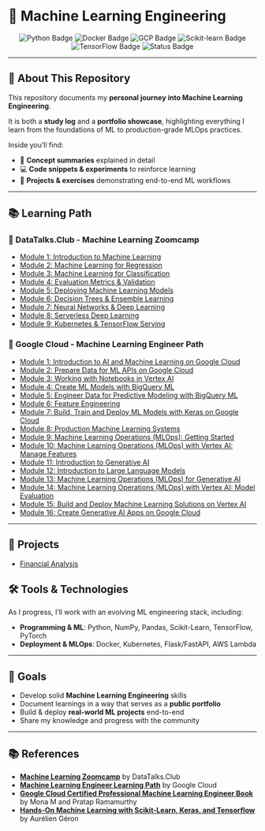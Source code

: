 # 🤖 Machine Learning Engineering

<p align="center">
  <img src="https://img.shields.io/badge/Python-3.11-blue?logo=python" alt="Python Badge"/>
  <img src="https://img.shields.io/badge/Docker-Enabled-blue?logo=docker" alt="Docker Badge"/>
  <img src="https://img.shields.io/badge/Google%20Cloud-ML%20Engineering-blue?logo=google-cloud" alt="GCP Badge"/>
  <img src="https://img.shields.io/badge/scikit--learn-ML%20Models-green?logo=scikitlearn" alt="Scikit-learn Badge"/>
  <img src="https://img.shields.io/badge/TensorFlow-Deep%20Learning-orange?logo=tensorflow" alt="TensorFlow Badge"/>
  <img src="https://img.shields.io/badge/Status-In%20Progress-success" alt="Status Badge"/>
</p>

---

## 📌 About This Repository
This repository documents my **personal journey into Machine Learning Engineering**.  

It is both a **study log** and a **portfolio showcase**, highlighting everything I learn from the foundations of ML to production-grade MLOps practices.  

Inside you’ll find:
- 📖 **Concept summaries** explained in detail  
- 💻 **Code snippets & experiments** to reinforce learning  
- 🚀 **Projects & exercises** demonstrating end-to-end ML workflows  

---

## 📚 Learning Path

### 🔹 DataTalks.Club - Machine Learning Zoomcamp
- [Module 1: Introduction to Machine Learning](./datatalks/module-1/README.md)
- [Module 2: Machine Learning for Regression](./datatalks/module-2/README.md)
- [Module 3: Machine Learning for Classification](./datatalks/module-3/)
- [Module 4: Evaluation Metrics & Validation](./datatalks/module-4/)
- [Module 5: Deploying Machine Learning Models](./datatalks/module-5/)
- [Module 6: Decision Trees & Ensemble Learning](./datatalks/module-6/)
- [Module 7: Neural Networks & Deep Learning](./datatalks/module-7/)
- [Module 8: Serverless Deep Learning](./datatalks/module-8/)
- [Module 9: Kubernetes & TensorFlow Serving](./datatalks/module-9/)


### 🔹 Google Cloud - Machine Learning Engineer Path
- [Module 1: Introduction to AI and Machine Learning on Google Cloud](./google-cloud/module-1/)
- [Module 2: Prepare Data for ML APIs on Google Cloud](./google-cloud)
- [Module 3: Working with Notebooks in Vertex AI](./google-cloud)
- [Module 4: Create ML Models with BigQuery ML](./google-cloud)
- [Module 5: Engineer Data for Predictive Modeling with BigQuery ML](./google-cloud)
- [Module 6: Feature Engineering](./google-cloud)
- [Module 7: Build, Train and Deploy ML Models with Keras on Google Cloud](./google-cloud)
- [Module 8: Production Machine Learning Systems](./google-cloud)
- [Module 9: Machine Learning Operations (MLOps): Getting Started](./google-cloud)
- [Module 10: Machine Learning Operations (MLOps) with Vertex AI: Manage Features](./google-cloud)
- [Module 11: Introduction to Generative AI](./google-cloud)
- [Module 12: Introduction to Large Language Models](./google-cloud)
- [Module 13: Machine Learning Operations (MLOps) for Generative AI](./google-cloud)
- [Module 14: Machine Learning Operations (MLOps) with Vertex AI: Model Evaluation](./google-cloud)
- [Module 15: Build and Deploy Machine Learning Solutions on Vertex AI](./google-cloud)
- [Module 16: Create Generative AI Apps on Google Cloud](./google-cloud)
---

## 🚀 Projects
- [Financial Analysis](./projects/financial_analysis/investments-portfolio.ipynb)

## 🛠️ Tools & Technologies
As I progress, I’ll work with an evolving ML engineering stack, including:

- **Programming & ML**: Python, NumPy, Pandas, Scikit-Learn, TensorFlow, PyTorch  
- **Deployment & MLOps**: Docker, Kubernetes, Flask/FastAPI, AWS Lambda  

---

## 🎯 Goals
- Develop solid **Machine Learning Engineering** skills  
- Document learnings in a way that serves as a **public portfolio**  
- Build & deploy **real-world ML projects** end-to-end  
- Share my knowledge and progress with the community  

---

## 📚 References
- **[Machine Learning Zoomcamp](https://github.com/DataTalksClub/machine-learning-zoomcamp)** by DataTalks.Club  
- **[Machine Learning Engineer Learning Path](https://www.cloudskillsboost.google/paths/17)** by Google Cloud
- **[Google Cloud Certified Professional Machine Learning Engineer Book](https://www.amazon.com/Google-Certified-Professional-Machine-Learning/dp/1119944465)** by Mona M and Pratap Ramamurthy
- **[Hands-On Machine Learning with Scikit-Learn, Keras, and Tensorflow](https://www.amazon.com.br/Hands-Machine-Learning-Scikit-Learn-TensorFlow/dp/1492032646)** by Aurélien Géron